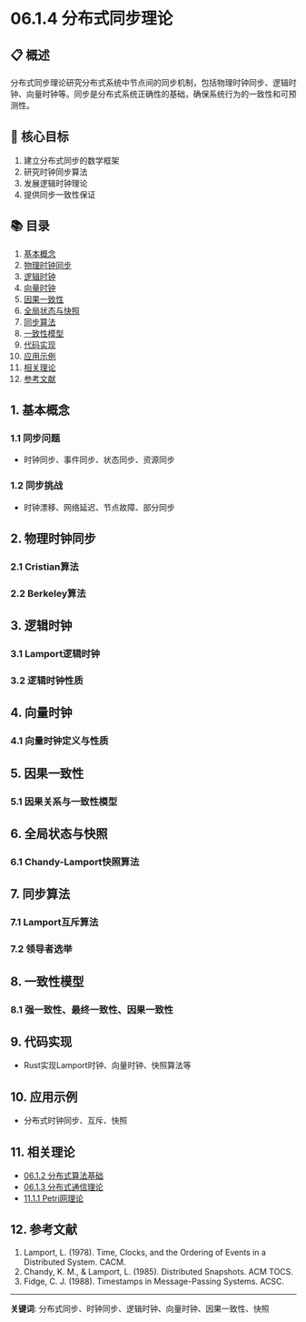 # 06.1.4 分布式同步理论

## 📋 概述
分布式同步理论研究分布式系统中节点间的同步机制，包括物理时钟同步、逻辑时钟、向量时钟等。同步是分布式系统正确性的基础，确保系统行为的一致性和可预测性。

## 🎯 核心目标
1. 建立分布式同步的数学框架
2. 研究时钟同步算法
3. 发展逻辑时钟理论
4. 提供同步一致性保证

## 📚 目录
1. [基本概念](#1-基本概念)
2. [物理时钟同步](#2-物理时钟同步)
3. [逻辑时钟](#3-逻辑时钟)
4. [向量时钟](#4-向量时钟)
5. [因果一致性](#5-因果一致性)
6. [全局状态与快照](#6-全局状态与快照)
7. [同步算法](#7-同步算法)
8. [一致性模型](#8-一致性模型)
9. [代码实现](#9-代码实现)
10. [应用示例](#10-应用示例)
11. [相关理论](#11-相关理论)
12. [参考文献](#12-参考文献)

## 1. 基本概念
### 1.1 同步问题
- 时钟同步、事件同步、状态同步、资源同步
### 1.2 同步挑战
- 时钟漂移、网络延迟、节点故障、部分同步

## 2. 物理时钟同步
### 2.1 Cristian算法
### 2.2 Berkeley算法

## 3. 逻辑时钟
### 3.1 Lamport逻辑时钟
### 3.2 逻辑时钟性质

## 4. 向量时钟
### 4.1 向量时钟定义与性质

## 5. 因果一致性
### 5.1 因果关系与一致性模型

## 6. 全局状态与快照
### 6.1 Chandy-Lamport快照算法

## 7. 同步算法
### 7.1 Lamport互斥算法
### 7.2 领导者选举

## 8. 一致性模型
### 8.1 强一致性、最终一致性、因果一致性

## 9. 代码实现
- Rust实现Lamport时钟、向量时钟、快照算法等

## 10. 应用示例
- 分布式时钟同步、互斥、快照

## 11. 相关理论
- [06.1.2 分布式算法基础](06.1.2_分布式算法基础.md)
- [06.1.3 分布式通信理论](06.1.3_分布式通信理论.md)
- [11.1.1 Petri网理论](../11_Concurrency_Theory/11.1.1_Petri网理论.md)

## 12. 参考文献
1. Lamport, L. (1978). Time, Clocks, and the Ordering of Events in a Distributed System. CACM.
2. Chandy, K. M., & Lamport, L. (1985). Distributed Snapshots. ACM TOCS.
3. Fidge, C. J. (1988). Timestamps in Message-Passing Systems. ACSC.

---
**关键词**: 分布式同步、时钟同步、逻辑时钟、向量时钟、因果一致性、快照 